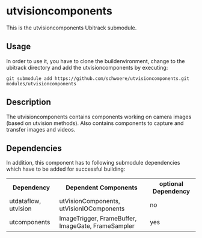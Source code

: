 utvisioncomponents
===============
This is the utvisioncomponents Ubitrack submodule.

Usage
-----
In order to use it, you have to clone the buildenvironment, change to the ubitrack directory and add the utvisioncomponents by executing:

    git submodule add https://github.com/schwoere/utvisioncomponents.git modules/utvisioncomponents

Description
----------
The utvisioncomponents contains components working on camera images (based on utvision methods). Also contains components to capture and transfer images and videos.


Dependencies
----------
In addition, this component has to following submodule dependencies which have to be added for successful building:

<table>
  <tr>
    <th>Dependency</th><th>Dependent Components</th><th>optional Dependency</th>
  </tr>
  <tr>
    <td>utdataflow, utvision</td><td>utVisionComponents, utVisionIOComponents</td><td>no</td>
  </tr>
  <tr>
    <td>utcomponents</td><td>ImageTrigger, FrameBuffer, ImageGate, FrameSampler</td><td>yes</td>
  </tr>
</table>
